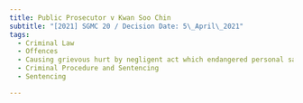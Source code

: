 ```yaml
---
title: Public Prosecutor v Kwan Soo Chin
subtitle: "[2021] SGMC 20 / Decision Date: 5\_April\_2021"
tags:
  - Criminal Law
  - Offences
  - Causing grievous hurt by negligent act which endangered personal safety
  - Criminal Procedure and Sentencing
  - Sentencing

---
```

